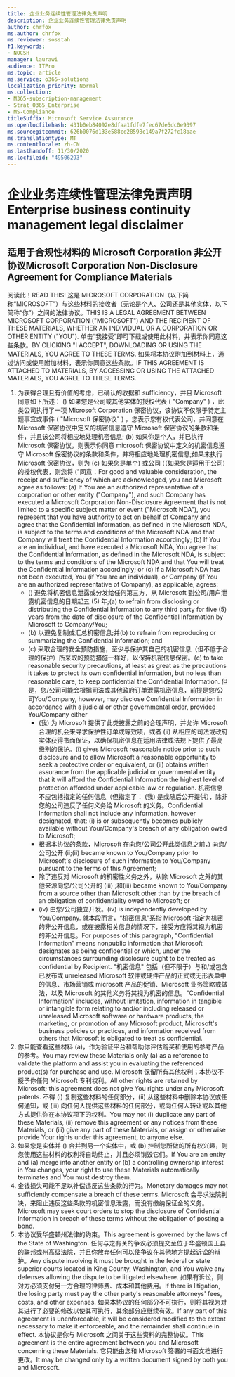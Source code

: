 ```yaml
---
title: 企业业务连续性管理法律免责声明
description: 企业业务连续性管理法律免责声明
author: chrfox
ms.author: chrfox
ms.reviewer: sosstah
f1.keywords:
- NOCSH
manager: laurawi
audience: ITPro
ms.topic: article
ms.service: o365-solutions
localization_priority: Normal
ms.collection:
- M365-subscription-management
- Strat_O365_Enterprise
- MS-Compliance
titleSuffix: Microsoft Service Assurance
ms.openlocfilehash: 431b0eb84092e8dfaa1fdfe7fec67de5dc0e9397
ms.sourcegitcommit: 626b0076d133e588cd28598c149a7f272fc18bae
ms.translationtype: MT
ms.contentlocale: zh-CN
ms.lasthandoff: 11/30/2020
ms.locfileid: "49506293"
---
```

# <a name="enterprise-business-continuity-management-legal-disclaimer"></a><span data-ttu-id="a2754-103">企业业务连续性管理法律免责声明</span><span class="sxs-lookup"><span data-stu-id="a2754-103">Enterprise business continuity management legal disclaimer</span></span>

## <a name="microsoft-corporation-non-disclosure-agreement-for-compliance-materials"></a><span data-ttu-id="a2754-104">适用于合规性材料的 Microsoft Corporation 非公开协议</span><span class="sxs-lookup"><span data-stu-id="a2754-104">Microsoft Corporation Non-Disclosure Agreement for Compliance Materials</span></span>

<span data-ttu-id="a2754-105">阅读此！</span><span class="sxs-lookup"><span data-stu-id="a2754-105">READ THIS!</span></span> <span data-ttu-id="a2754-106">这是 MICROSOFT CORPORATION（以下简称“MICROSOFT”）与这些材料的接收者（无论是个人、公司还是其他实体，以下简称“你”）之间的法律协议。</span><span class="sxs-lookup"><span data-stu-id="a2754-106">THIS IS A LEGAL AGREEMENT BETWEEN MICROSOFT CORPORATION ("MICROSOFT") AND THE RECIPIENT OF THESE MATERIALS, WHETHER AN INDIVIDUAL OR A CORPORATION OR OTHER ENTITY ("YOU").</span></span> <span data-ttu-id="a2754-107">单击“我接受”即可下载或使用此材料，并表示你同意这些条款。</span><span class="sxs-lookup"><span data-stu-id="a2754-107">BY CLICKING "I ACCEPT", DOWNLOADING OR USING THE MATERIALS, YOU AGREE TO THESE TERMS.</span></span> <span data-ttu-id="a2754-108">如果将本协议附加到材料上，通过访问或使用附加材料，表示你同意这些条款。</span><span class="sxs-lookup"><span data-stu-id="a2754-108">IF THIS AGREEMENT IS ATTACHED TO MATERIALS, BY ACCESSING OR USING THE ATTACHED MATERIALS, YOU AGREE TO THESE TERMS.</span></span>

1. <span data-ttu-id="a2754-109">为获得合理且有价值的考虑，已确认的收据和 sufficiency，并且 Microsoft 同意如下所述： () 如果您是公司或其他实体的授权代表 ( "Company" ) ，此类公司执行了一项 Microsoft Corporation 保密协议，该协议不仅限于特定主题事宜或事件 ( "Microsoft 保密协议" ) ，您表示您有权代表公司，并同意在 Microsoft 保密协议中定义的机密信息遵守 Microsoft 保密协议的条款和条件，并且该公司将相应地处理机密信息; (b) 如果你是个人，并已执行 Microsoft 保密协议，则表示你同意 microsoft 保密协议中定义的机密信息遵守 Microsoft 保密协议的条款和条件，并将相应地处理机密信息;如果未执行 Microsoft 保密协议，则为 (c) 如果您是单个) 或公司 (（如果您是适用于公司) 的授权代表，则您将 ("同意：</span><span class="sxs-lookup"><span data-stu-id="a2754-109">For good and valuable consideration, the receipt and sufficiency of which are acknowledged, you and Microsoft agree as follows: (a) If You are an authorized representative of a corporation or other entity ("Company"), and such Company has executed a Microsoft Corporation Non-Disclosure Agreement that is not limited to a specific subject matter or event ("Microsoft NDA"), you represent that you have authority to act on behalf of Company and agree that the Confidential Information, as defined in the Microsoft NDA, is subject to the terms and  conditions of the Microsoft NDA and that Company will treat the Confidential Information accordingly; (b) If You are an individual, and have executed a  Microsoft NDA, You agree that the Confidential Information, as defined in the Microsoft NDA, is subject to the terms and conditions of the Microsoft NDA and  that You will treat the Confidential Information accordingly; or (c) If a Microsoft NDA has not been executed, You (if You are an individual), or Company (if You are an authorized representative of Company), as applicable, agrees:</span></span> 
    - <span data-ttu-id="a2754-110"> () 避免将机密信息泄露或分发给任何第三方，从 Microsoft 到公司/用户泄露机密信息的日期起五 (5) 年;</span><span class="sxs-lookup"><span data-stu-id="a2754-110">(a) to refrain from disclosing or distributing the Confidential Information to any third party for five (5) years from the date of disclosure of the Confidential Information by Microsoft to Company/You;</span></span> 
    - <span data-ttu-id="a2754-111"> (b) 以避免复制或汇总机密信息;并</span><span class="sxs-lookup"><span data-stu-id="a2754-111">(b) to refrain from reproducing or summarizing the  Confidential Information; and</span></span> 
    - <span data-ttu-id="a2754-112"> (c) 采取合理的安全预防措施，至少与保护其自己的机密信息（但不低于合理的保护）所采取的预防措施一样好，以保持机密信息保密。</span><span class="sxs-lookup"><span data-stu-id="a2754-112">(c) to take reasonable security precautions, at least as great as the precautions it takes to protect its own confidential information, but no less than reasonable care, to keep confidential the Confidential Information.</span></span> <span data-ttu-id="a2754-113">但是，您/公司可能会根据司法或其他政府订单泄露机密信息，前提是您/公司</span><span class="sxs-lookup"><span data-stu-id="a2754-113">You/Company, however, may disclose Confidential Information in  accordance with a judicial or other governmental order, provided You/Company either</span></span> 
        - <span data-ttu-id="a2754-114"> (我) 为 Microsoft 提供了此类披露之前的合理声明，并允许 Microsoft 合理的机会来寻求保护性订单或等效项，或者 (ii) 从相应的司法或政府实体获得书面保证，以确保机密信息在适用法律或法规下提供了最高级别的保护。</span><span class="sxs-lookup"><span data-stu-id="a2754-114">(i) gives Microsoft reasonable notice prior to such disclosure and to allow  Microsoft a reasonable opportunity to seek a protective order or equivalent, or (ii) obtains written assurance from the applicable judicial or governmental entity  that it will afford the Confidential Information the highest level of protection afforded under applicable law or regulation.</span></span> <span data-ttu-id="a2754-115">机密信息不应包括指定的任何信息（但指定了： (我) 是或随后公开提供），除非您的公司违反了任何义务给 Microsoft 的义务。</span><span class="sxs-lookup"><span data-stu-id="a2754-115">Confidential Information shall not include any information, however designated, that: (i) is or subsequently becomes publicly available without Your/Company's breach of any obligation owed to  Microsoft;</span></span> 
        - <span data-ttu-id="a2754-116">根据本协议的条款，Microsoft 在向您/公司公开此类信息之前，) 向您/公司公开 (ii;</span><span class="sxs-lookup"><span data-stu-id="a2754-116">(ii) became known to You/Company prior to Microsoft's disclosure of such information to You/Company pursuant to the terms of this Agreement;</span></span>
        - <span data-ttu-id="a2754-117">除了违反对 Microsoft 的机密性义务之外，从除 Microsoft 之外的其他来源向您/公司公开的 (iii) ;和</span><span class="sxs-lookup"><span data-stu-id="a2754-117">(iii) became known to You/Company from a source other than Microsoft other than by the breach of an obligation of confidentiality owed to Microsoft; or</span></span>
        - <span data-ttu-id="a2754-118"> (iv) 由您/公司独立开发。</span><span class="sxs-lookup"><span data-stu-id="a2754-118">(iv) is  independently developed by You/Company.</span></span> <span data-ttu-id="a2754-119">就本段而言，“机密信息”系指 Microsoft 指定为机密的非公开信息，或在披露相关信息的情况下，接受方应将其视为机密的非公开信息。</span><span class="sxs-lookup"><span data-stu-id="a2754-119">For purposes of this paragraph, "Confidential Information" means nonpublic information that Microsoft designates as being confidential or which, under the circumstances surrounding disclosure ought to be treated as confidential by Recipient.</span></span> <span data-ttu-id="a2754-120">"机密信息" 包括（但不限于）与和/或包含已发布或 unreleased Microsoft 软件或硬件产品的正式或无形表单中的信息、市场营销或 microsoft 产品的促销、Microsoft 业务策略或做法，以及 Microsoft 的其他义务将其视为机密的信息。</span><span class="sxs-lookup"><span data-stu-id="a2754-120">"Confidential Information" includes, without limitation, information in tangible or intangible form relating to and/or including released or unreleased Microsoft software or hardware  products, the marketing, or promotion of any Microsoft product, Microsoft's business policies or practices, and information received from others that Microsoft is obligated to treat as confidential.</span></span>
2. <span data-ttu-id="a2754-121">你只能查看这些材料 (a)，作为验证平台和帮助你评估购买和使用的参考产品的参考。</span><span class="sxs-lookup"><span data-stu-id="a2754-121">You may review these Materials only (a) as a reference to validate the platform and assist you in evaluating the referenced product(s) for purchase and use.</span></span> <span data-ttu-id="a2754-122">Microsoft 保留所有其他权利；本协议不授予你任何 Microsoft 专利权利。</span><span class="sxs-lookup"><span data-stu-id="a2754-122">All other rights are retained by Microsoft; this agreement does not give You rights under any Microsoft patents.</span></span> <span data-ttu-id="a2754-123">不得 (i) 复制这些材料的任何部分，(ii) 从这些材料中删除本协议或任何通知，或 (iii) 向任何人提供这些材料的任何部分，或向任何人转让或以其他方式提供你在本协议项下的权利。</span><span class="sxs-lookup"><span data-stu-id="a2754-123">You may not (i) duplicate any part of these Materials, (ii) remove this agreement or any notices from these Materials, or (iii) give any part of these Materials, or assign or otherwise provide Your rights under this agreement, to anyone else.</span></span> 
3. <span data-ttu-id="a2754-124">如果您是实体并 () 合并到另一个实体中，或 (b) 控制您所做的所有权兴趣，则您使用这些材料的权利将自动终止，并且必须销毁它们。</span><span class="sxs-lookup"><span data-stu-id="a2754-124">If You are an entity and (a) merge into another entity or (b) a controlling ownership interest in You changes, your right to use these Materials automatically terminates and You must destroy them.</span></span> 
4. <span data-ttu-id="a2754-125">金钱损失可能不足以补偿违反这些条款的行为。</span><span class="sxs-lookup"><span data-stu-id="a2754-125">Monetary damages may not sufficiently compensate a breach of these terms.</span></span>  <span data-ttu-id="a2754-126">Microsoft 会寻求法院判决，来阻止违反这些条款的机密信息泄露，而没有缴纳保证金的义务。</span><span class="sxs-lookup"><span data-stu-id="a2754-126">Microsoft may seek court orders to stop the disclosure of Confidential Information in breach of these terms without the obligation of posting a bond.</span></span>  
5. <span data-ttu-id="a2754-127">本协议受华盛顿州法律的约束。</span><span class="sxs-lookup"><span data-stu-id="a2754-127">This agreement is governed by the laws of the State of Washington.</span></span> <span data-ttu-id="a2754-128">任何与之有关的争议必须提交至位于华盛顿国王县的联邦或州高级法院，并且你放弃任何可以使争议在其他地方提起诉讼的辩护。</span><span class="sxs-lookup"><span data-stu-id="a2754-128">Any dispute involving it must be brought in the federal or state superior courts located in King County, Washington, and You waive any defenses allowing the dispute to be litigated elsewhere.</span></span> <span data-ttu-id="a2754-129">如果有诉讼，则对方必须支付另一方合理的律师费、成本和其他费用。</span><span class="sxs-lookup"><span data-stu-id="a2754-129">If there is litigation, the losing party must pay the other party's reasonable attorneys' fees, costs, and other expenses.</span></span> <span data-ttu-id="a2754-130">如果本协议的任何部分不可执行，则将其视为对其进行了必要的修改以使其可执行，其余部分应继续有效。</span><span class="sxs-lookup"><span data-stu-id="a2754-130">If any part of this agreement is unenforceable, it will be considered modified to the extent necessary to make it enforceable, and the remainder shall continue in effect.</span></span> <span data-ttu-id="a2754-131">本协议是你与 Microsoft 之间关于这些资料的完整协议。</span><span class="sxs-lookup"><span data-stu-id="a2754-131">This agreement is the entire agreement between you and Microsoft concerning these Materials.</span></span> <span data-ttu-id="a2754-132">它只能由您和 Microsoft 签署的书面文档进行更改。</span><span class="sxs-lookup"><span data-stu-id="a2754-132">It may be changed only by a written document signed by both you and Microsoft.</span></span>
